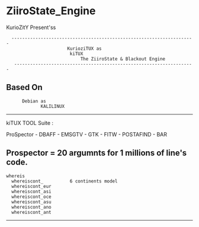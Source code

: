 ZiiroState_Engine
=================

KurioZitY Present'ss

      ---------------------------------------------------------------------
                           KurioziTUX as  
                            kiTUX 
                                The ZiiroState & Blackout Engine 
       --------------------------------------------------------------------


Based On
 ------------------------------
          Debian as
                 KALILINUX
  --------------------------------------
  
 kiTUX TOOL Suite :
 
 ProSpector - DBAFF  - EMSGTV - GTK - FITW - POSTAFIND - BAR
 
 
 
 Prospector = 20  argumnts for 1 millions of line's code.
 ------------------------------------------------------------------------------
    whereis                                    
      whereiscont_          6 continents model                
      whereiscont_eur 
      whereiscont_asi                    
      whereiscont_oce                   
      whereiscont_asu                    
      whereiscont_ano                   
      whereiscont_ant
 -----------------------------------------------------------------------------   
 
